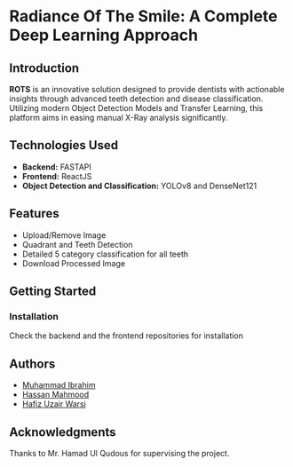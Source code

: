 # Radiance Of The Smile: A Complete Deep Learning Approach

## Introduction
**ROTS** is an innovative solution designed to provide dentists with actionable insights through advanced teeth detection and disease classification. Utilizing modern Object Detection Models and Transfer Learning, this platform aims in easing manual X-Ray analysis significantly.

## Technologies Used
- **Backend:** FASTAPI
- **Frontend:** ReactJS
- **Object Detection and Classification:** YOLOv8 and DenseNet121

## Features
- Upload/Remove Image
- Quadrant and Teeth Detection
- Detailed 5 category classification for all teeth
- Download Processed Image

## Getting Started

### Installation
Check the backend and the frontend repositories for installation

## Authors
- [Muhammad Ibrahim](https://github.com/ibbee)
- [Hassan Mahmood](https://github.com/hassan-arif)
- [Hafiz Uzair Warsi](https://github.com/HafizUzair14)
  
## Acknowledgments
Thanks to Mr. Hamad Ul Qudous for supervising the project.
